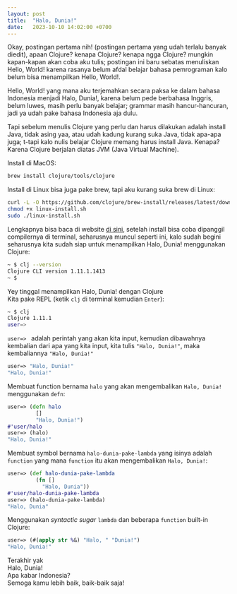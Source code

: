 ```yaml
---
layout: post
title:  "Halo, Dunia!"
date:   2023-10-10 14:02:00 +0700
---
```


Okay, postingan pertama nih! (postingan pertama yang udah terlalu banyak diedit), apaan Clojure? kenapa Clojure? kenapa ngga Clojure? mungkin kapan-kapan akan coba aku tulis; postingan ini baru sebatas menuliskan Hello, World! karena rasanya belum afdal belajar bahasa pemrograman kalo belum bisa menampilkan Hello, World!.

Hello, World! yang mana aku terjemahkan secara paksa ke dalam bahasa Indonesia menjadi Halo, Dunia!, karena belum pede berbahasa Inggris, belum luwes, masih perlu banyak belajar; grammar masih hancur-hancuran, jadi ya udah pake bahasa Indonesia aja dulu.

Tapi sebelum menulis Clojure yang perlu dan harus dilakukan adalah install Java, tidak asing yaa, atau udah kadung kurang suka Java, tidak apa-apa juga; t-tapi kalo nulis belajar Clojure memang harus install Java. Kenapa? Karena Clojure berjalan diatas JVM (Java Virtual Machine).

Install di MacOS:
```zsh
brew install clojure/tools/clojure
```
Install di Linux bisa juga pake brew, tapi aku kurang suka brew di Linux:
```bash
curl -L -O https://github.com/clojure/brew-install/releases/latest/download/linux-install.sh
chmod +x linux-install.sh
sudo ./linux-install.sh
```
Lengkapnya bisa baca di website [di sini](https://clojure.org/guides/install_clojure), setelah install bisa coba dipanggil compilernya di terminal, seharusnya muncul seperti ini, kalo sudah begini seharusnya kita sudah siap untuk menampilkan Halo, Dunia! menggunakan Clojure:
```bash
~ $ clj --version
Clojure CLI version 1.11.1.1413
~ $ 
```
Yey tinggal menampilkan Halo, Dunia! dengan Clojure  
Kita pake REPL (ketik `clj` di terminal kemudian `Enter`):
```bash
~ $ clj
Clojure 1.11.1
user=> 
```
`user=> ` adalah perintah yang akan kita input, kemudian dibawahnya kembalian dari apa yang kita input, kita tulis `"Halo, Dunia!"`, maka kembaliannya `"Halo, Dunia!"`
```clojure
user=> "Halo, Dunia!"
"Halo, Dunia!"
```
Membuat function bernama `halo` yang akan mengembalikan `Halo, Dunia!` menggunakan `defn`:
```clojure
user=> (defn halo   
         []
         "Halo, Dunia!")    
#'user/halo
user=> (halo)
"Halo, Dunia!"
```
Membuat symbol bernama `halo-dunia-pake-lambda` yang isinya adalah `function` yang mana `function` itu akan mengembalikan `Halo, Dunia!`:
```clojure
user=> (def halo-dunia-pake-lambda
         (fn []
           "Halo, Dunia"))
#'user/halo-dunia-pake-lambda
user=> (halo-dunia-pake-lambda)
"Halo, Dunia"
```
Menggunakan _syntactic sugar_ `lambda` dan beberapa `function` built-in Clojure:
```clojure
user=> (#(apply str %&) "Halo, " "Dunia!")
"Halo, Dunia!"
```
Terakhir yak  
Halo, Dunia!  
Apa kabar Indonesia?  
Semoga kamu lebih baik, baik-baik saja! 